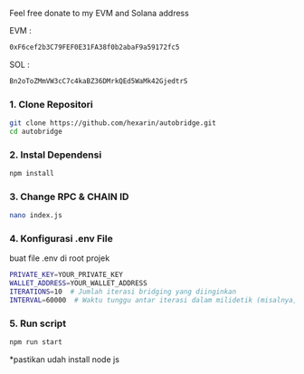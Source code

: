 Feel free donate to my EVM and Solana address

EVM :

```bash
0xF6cef2b3C79FEF0E31FA38f0b2abaF9a59172fc5
```

SOL :

```bash
Bn2oToZMmVW3cC7c4kaBZ36DMrkQEd5WaMk42GjedtrS
```


### 1. Clone Repositori

```bash
git clone https://github.com/hexarin/autobridge.git
cd autobridge
```

### 2. Instal Dependensi

```bash
npm install
```
### 3. Change RPC & CHAIN ID

```bash
nano index.js
```

### 4. Konfigurasi .env File

buat file .env di root projek

```bash
PRIVATE_KEY=YOUR_PRIVATE_KEY
WALLET_ADDRESS=YOUR_WALLET_ADDRESS
ITERATIONS=10  # Jumlah iterasi bridging yang diinginkan
INTERVAL=60000  # Waktu tunggu antar iterasi dalam milidetik (misalnya, 60000 ms = 1 menit)
```

### 5. Run script

```bash
npm run start
```

\*pastikan udah install node js
